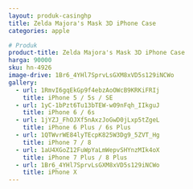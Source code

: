 ```yaml
---
layout: produk-casinghp
title: Zelda Majora's Mask 3D iPhone Case
categories: apple

# Produk
product-title: Zelda Majora's Mask 3D iPhone Case
harga: 90000
sku: hn-4926
image-drive: 1Br6_4YHl7SprvLsGXM8xVD5s129iNCWo
gallery:
  - url: 1RmvI6gqEkGp9f4ebzAoOWcB9KRKiFRIj
    title: iPhone 5 / 5s / SE
  - url: 1yC-1bPzt6Tu13bTEW-w09nFqh_IIkguJ
    title: iPhone 6 / 6s
  - url: 1jYZJ_FhOJXf5nAxzJoGwD0jLxp5tZgeL
    title: iPhone 6 Plus / 6s Plus
  - url: 1QTWvrWE84lyTEcpK825W3Dg9_5ZVT_Hg
    title: iPhone 7 / 8
  - url: 1aU4XGoZ12FuWpYaLmWepvSHYnzMIk4oX
    title: iPhone 7 Plus / 8 Plus
  - url: 1Br6_4YHl7SprvLsGXM8xVD5s129iNCWo
    title: iPhone X
---
```

